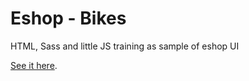 # Eshop - Bikes

HTML, Sass and little JS training as sample of eshop UI

[See it here](https://webista.github.io/eshop-bikes/).
